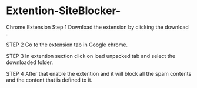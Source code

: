 # Extention-SiteBlocker-
Chrome Extension
Step 1
Download the extension by clicking the download .

STEP 2
Go to the extension tab in Google chrome.

STEP 3
In extention section click on load unpacked tab and select the downloaded folder.

STEP 4
After that enable the extention and it will block all the spam contents and the content that is defined to it.
